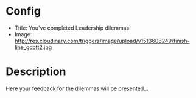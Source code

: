 # Config
 - Title: You've completed Leadership dilemmas
 - Image: http://res.cloudinary.com/triggerz/image/upload/v1513608249/finish-line_gcbtt2.jpg

# Description
Here your feedback for the dilemmas will be presented...


